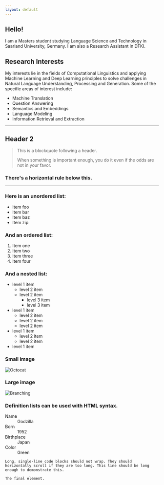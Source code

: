 ```yaml
---
layout: default
---
```


## Hello!

I am a Masters student studying Language Science and Technology in Saarland University, Germany. I am also a Research Assistant in DFKI.

## Research Interests

My interests lie in the fields of Computational Linguistics and applying Machine Learning and Deep Learning principles to solve challenges in Natural Language Understanding, Processing and Generation. Some of the specific areas of interest include:

* Machine Translation
* Question Answering
* Semantics and Embeddings
* Language Modeling
* Information Retrieval and Extraction

* * *

## Header 2

> This is a blockquote following a header.
>
> When something is important enough, you do it even if the odds are not in your favor.

### There's a horizontal rule below this.

* * *

### Here is an unordered list:

*   Item foo
*   Item bar
*   Item baz
*   Item zip

### And an ordered list:

1.  Item one
1.  Item two
1.  Item three
1.  Item four

### And a nested list:

- level 1 item
  - level 2 item
  - level 2 item
    - level 3 item
    - level 3 item
- level 1 item
  - level 2 item
  - level 2 item
  - level 2 item
- level 1 item
  - level 2 item
  - level 2 item
- level 1 item

### Small image

![Octocat](https://assets-cdn.github.com/images/icons/emoji/octocat.png)

### Large image

![Branching](https://guides.github.com/activities/hello-world/branching.png)


### Definition lists can be used with HTML syntax.

<dl>
<dt>Name</dt>
<dd>Godzilla</dd>
<dt>Born</dt>
<dd>1952</dd>
<dt>Birthplace</dt>
<dd>Japan</dd>
<dt>Color</dt>
<dd>Green</dd>
</dl>

```
Long, single-line code blocks should not wrap. They should horizontally scroll if they are too long. This line should be long enough to demonstrate this.
```

```
The final element.
```
